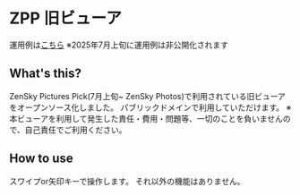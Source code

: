 # ZPP 旧ビューア
運用例は[こちら](https://zspick.com/legacy/)
※2025年7月上旬に運用例は非公開化されます
## What's this?
ZenSky Pictures Pick(7月上旬~ ZenSky Photos)で利用されている旧ビューアをオープンソース化しました。
パブリックドメインで利用していただけます。
※本ビューアを利用して発生した責任・費用・問題等、一切のことを負いませんので、自己責任でご利用ください。
## How to use
スワイプor矢印キーで操作します。
それ以外の機能はありません。